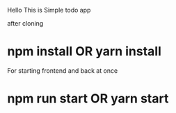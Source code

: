 Hello This is Simple todo app 

after cloning
# npm install OR yarn install

For starting frontend and back at once 
# npm run start OR yarn start